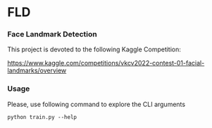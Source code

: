 # FLD
### Face Landmark Detection

This project is devoted to the following Kaggle Competition:

https://www.kaggle.com/competitions/vkcv2022-contest-01-facial-landmarks/overview

### Usage
Please, use following command to explore the CLI arguments
~~~
python train.py --help
~~~
